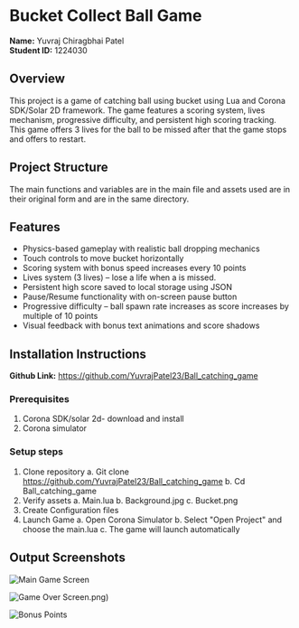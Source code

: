 # Bucket Collect Ball Game

**Name:** Yuvraj Chiragbhai Patel  
**Student ID:** 1224030

## Overview

This project is a game of catching ball using bucket using Lua and Corona SDK/Solar 2D framework. The game features a scoring system, lives mechanism, progressive difficulty, and persistent high scoring tracking. This game offers 3 lives for the ball to be missed after that the game stops and offers to restart.

## Project Structure

The main functions and variables are in the main file and assets used are in their original form and are in the same directory.

## Features

- Physics-based gameplay with realistic ball dropping mechanics
- Touch controls to move bucket horizontally
- Scoring system with bonus speed increases every 10 points
- Lives system (3 lives) – lose a life when a is missed.
- Persistent high score saved to local storage using JSON
- Pause/Resume functionality with on-screen pause button
- Progressive difficulty – ball spawn rate increases as score increases by multiple of 10 points
- Visual feedback with bonus text animations and score shadows

## Installation Instructions

**Github Link:** https://github.com/YuvrajPatel23/Ball_catching_game

### Prerequisites

1. Corona SDK/solar 2d- download and install
2. Corona simulator

### Setup steps

1. Clone repository
   a. Git clone https://github.com/YuvrajPatel23/Ball_catching_game
   b. Cd Ball_catching_game
2. Verify assets
   a. Main.lua
   b. Background.jpg
   c. Bucket.png
3. Create Configuration files
4. Launch Game
   a. Open Corona Simulator
   b. Select "Open Project" and choose the main.lua
   c. The game will launch automatically

## Output Screenshots

![Main Game Screen](Picture1.png)

![Game Over Screen](Picture2).png)

![Bonus Points](Picture3.png)
